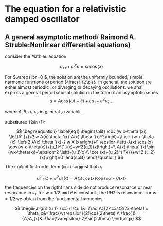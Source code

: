 # The equation for a relativistic damped oscillator 
## A general asymptotic method( Raimond A. Struble:Nonlinear differential equations)
   consider the Mathieu equation

  $$ \begin{equation}
   u_{xx}+\omega^2 u=\varepsilon u\cos(x) 
   \end{equation}
  $$
   
 For $\varepsilon=0 $, the solution are the uniformly bounded, simple harmonic functions of period $\frac{1}{2\pi}$.  In general, the        solution are either almost periodic , or diverging or decaying oscillations. we shall express a general perturbational solution in the form of an asymptotic series
  $$ \begin{equation} u=A \cos(\omega t-\theta)+\varepsilon u_1+\varepsilon^2u_2... \end{equation}$$
  
  where $A,\theta,u_1,u_2$  in general ,a variable.
  
  substituted (2)in (1):
 
 
$$ 
\begin{equation} \label{eq1}
\begin{split}
\cos (w x-\theta (x)) \left(A''(x)+2 w A(x) \theta '(x)-A(x) \theta '(x)^2\right)+\\
\sin (w  x-\theta (x)) \left(2 A'(x) \theta '(x)-2 w A'(x)\right)+\\
\epsilon  \left(-A(x) \cos (x) \cos (w x-\theta(x))+{u_1}^{''}(x)+w^2{u_1}(x)\right)+\\
A(x) \theta''(x) \sin (wx-\theta(x))+\epsilon^2 \left(-{u_1}(x)\\
\cos (x)+{u_2}^{''}(x)+w^2 {u_2}(x)\right)=0
\end{split}
\end{equation}
$$

The explicit first-order term (in $\epsilon$) suggest that $u_1$
 
$${u1}^{''}(x)+w^2{u1}(x)=A(x) \cos (x) \cos (w x-\theta (x))$$  
  
the frequencies on the  rigtht hans side do not produce resonance or near resonance in $u_1$.
for $w=1/2$,and $\theta$ is constant , the RHS is resonance .
for $w=1/2$,we obtain from the fundamental harmonics 

$$
\begin{align}
{u_1}_{xx}+1/4u_1&=\frac{A}{2}\cos(3/2x-\theta) \\
\theta_x&=\frac{\varepsilon}{2}\cos(2\theta) \\
\frac{1}{A}A_{x}&=\frac{\varepsilon}{2}\sin(2\theta)
\end{align}
$$
  
